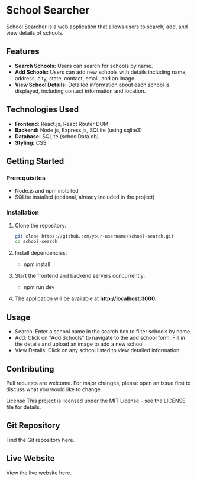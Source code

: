 # School Searcher

School Searcher is a web application that allows users to search, add, and view details of schools.

## Features

- **Search Schools:** Users can search for schools by name.
- **Add Schools:** Users can add new schools with details including name, address, city, state, contact, email, and an image.
- **View School Details:** Detailed information about each school is displayed, including contact information and location.

## Technologies Used

- **Frontend:** React.js, React Router DOM
- **Backend:** Node.js, Express.js, SQLite (using sqlite3)
- **Database:** SQLite (schoolData.db)
- **Styling:** CSS

## Getting Started

### Prerequisites

- Node.js and npm installed
- SQLite installed (optional, already included in the project)

### Installation

1. Clone the repository:
   ```bash
   git clone https://github.com/your-username/school-search.git
   cd school-search

2. Install dependencies:
   - npm install

3. Start the frontend and backend servers concurrently:
   
   - npm run dev

4. The application will be available at **http://localhost:3000.**

## Usage
- Search: Enter a school name in the search box to filter schools by name.
- Add: Click on "Add Schools" to navigate to the add school form. Fill in the details and upload an image to add a new school.
- View Details: Click on any school listed to view detailed information.

## Contributing
Pull requests are welcome. For major changes, please open an issue first to discuss what you would like to change.

License
This project is licensed under the MIT License - see the LICENSE file for details.

## Git Repository
Find the Git repository here.

## Live Website
View the live website here.
